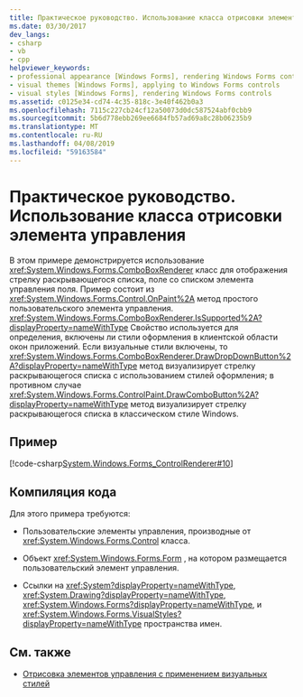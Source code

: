 ```yaml
---
title: Практическое руководство. Использование класса отрисовки элемента управления
ms.date: 03/30/2017
dev_langs:
- csharp
- vb
- cpp
helpviewer_keywords:
- professional appearance [Windows Forms], rendering Windows Forms controls
- visual themes [Windows Forms], applying to Windows Forms controls
- visual styles [Windows Forms], rendering Windows Forms controls
ms.assetid: c0125e34-cd74-4c35-818c-3e40f462b0a3
ms.openlocfilehash: 7115c227cb24cf12a50073d0dc587524abf0cbb9
ms.sourcegitcommit: 5b6d778ebb269ee6684fb57ad69a8c28b06235b9
ms.translationtype: MT
ms.contentlocale: ru-RU
ms.lasthandoff: 04/08/2019
ms.locfileid: "59163584"
---
```

# <a name="how-to-use-a-control-rendering-class"></a>Практическое руководство. Использование класса отрисовки элемента управления
В этом примере демонстрируется использование <xref:System.Windows.Forms.ComboBoxRenderer> класс для отображения стрелку раскрывающегося списка, поле со списком элемента управления поля. Пример состоит из <xref:System.Windows.Forms.Control.OnPaint%2A> метод простого пользовательского элемента управления. <xref:System.Windows.Forms.ComboBoxRenderer.IsSupported%2A?displayProperty=nameWithType> Свойство используется для определения, включены ли стили оформления в клиентской области окон приложений. Если визуальные стили включены, то <xref:System.Windows.Forms.ComboBoxRenderer.DrawDropDownButton%2A?displayProperty=nameWithType> метод визуализирует стрелку раскрывающегося списка с использованием стилей оформления; в противном случае <xref:System.Windows.Forms.ControlPaint.DrawComboButton%2A?displayProperty=nameWithType> метод визуализирует стрелку раскрывающегося списка в классическом стиле Windows.  
  
## <a name="example"></a>Пример  
 
 [!code-csharp[System.Windows.Forms_ControlRenderer#10](~/samples/snippets/csharp/VS_Snippets_Winforms/System.Windows.Forms_ControlRenderer/CS/form1.cs#10)]
   
  
## <a name="compiling-the-code"></a>Компиляция кода  
 Для этого примера требуются:  
  
-   Пользовательские элементы управления, производные от <xref:System.Windows.Forms.Control> класса.  
  
-   Объект <xref:System.Windows.Forms.Form> , на котором размещается пользовательский элемент управления.  
  
-   Ссылки на <xref:System?displayProperty=nameWithType>, <xref:System.Drawing?displayProperty=nameWithType>, <xref:System.Windows.Forms?displayProperty=nameWithType>, и <xref:System.Windows.Forms.VisualStyles?displayProperty=nameWithType> пространства имен.  
  
## <a name="see-also"></a>См. также

- [Отрисовка элементов управления с применением визуальных стилей](rendering-controls-with-visual-styles.md)
